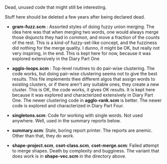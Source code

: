Dead, unused code that might still be interesting.

Stuff here should be deleted a few years after being declared dead.

* __gram-fuzz.scm__ : Assorted styles of doing fuzzy union merging.
    The idea here was that when merging two words, one would always
    merge those disjuncts they had in common, and move a fraction of
    the counts of the rest. This is a kind-of fuzzy-set-like concept,
    and the fuzziness did nothing for the merge quality.  I dunno,
    it might be OK, but really not very inspiring, in the end.
    This is kept here for now, because it was explored extensively
    in the Diary Part One

* __agglo-loops.scm__ : Top-level routines to do pair-wise clustering.
    The code works, but doing pair-wise clustering seems not to give
    the best results.  This file implements thee different algos that
    assign words to existing clusters, or if there aren't any suitable
    ones, they create a new cluster. This is OK, the code works, it
    gives OK results. It is kept here because it was explored and
    characterized extensively in Diary Part One. The newer clustering
    code in __agglo-rank.scm__ is better. The newer code is explored
    and characterized in Diary Part Four.

* __singletons.scm__: Code for working with single words.  Not used
    anywhere. Well, used in the summary reports below.

* __summary.scm__: Stale, boring report printer. The reports are anemic.
    Other than that, they do work.

* __shape-project.scm__, __cset-class.scm__, __cset-merge.scm__: Failed
    attempt to merge shapes.  Death by complexity and bugginess. The
    variant that does work is in __shape-vec.scm__ in the directory
    above.
